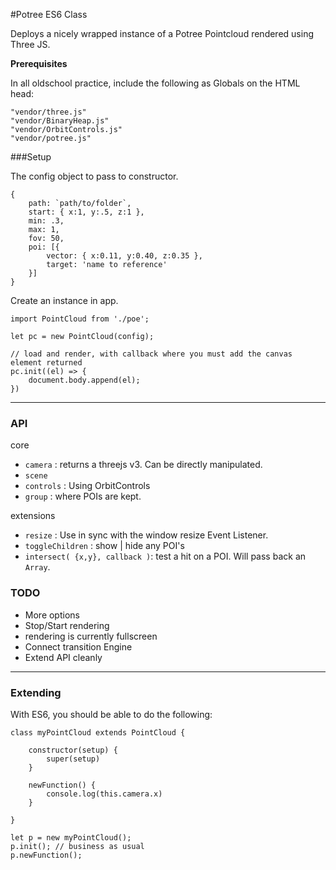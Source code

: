#Potree ES6 Class

Deploys a nicely wrapped instance of a Potree Pointcloud rendered using Three JS.

**Prerequisites**

In all oldschool practice, include the following as Globals on the HTML head:


	"vendor/three.js"
	"vendor/BinaryHeap.js"
	"vendor/OrbitControls.js"
	"vendor/potree.js"


###Setup

The config object to pass to constructor.

	{
        path: `path/to/folder`,
        start: { x:1, y:.5, z:1 },
        min: .3,
        max: 1,
        fov: 50,
        poi: [{                        
            vector: { x:0.11, y:0.40, z:0.35 },
            target: 'name to reference'
        }]
    }
    
    
Create an instance in app.

	import PointCloud from './poe';
	
	let pc = new PointCloud(config);
	
	// load and render, with callback where you must add the canvas element returned
	pc.init((el) => {
		document.body.append(el);
	})
	

---

### API

core

* `camera` : returns a threejs v3. Can be directly manipulated.
* `scene`
* `controls` : Using OrbitControls
* `group` : where POIs are kept.

extensions

* `resize` : Use in sync with the window resize Event Listener.
* `toggleChildren` : show | hide any POI's
* `intersect( {x,y}, callback )`: test a hit on a POI. Will pass back an `Array`.


### TODO

* More options
* Stop/Start rendering
* rendering is currently fullscreen
* Connect transition Engine
* Extend API cleanly

---

### Extending

With ES6, you should be able to do the following:
	
	class myPointCloud extends PointCloud {
	
		constructor(setup) {
			super(setup)
		}
		
		newFunction() {
			console.log(this.camera.x)
		}
	
	}
	
	let p = new myPointCloud();
	p.init(); // business as usual
	p.newFunction();